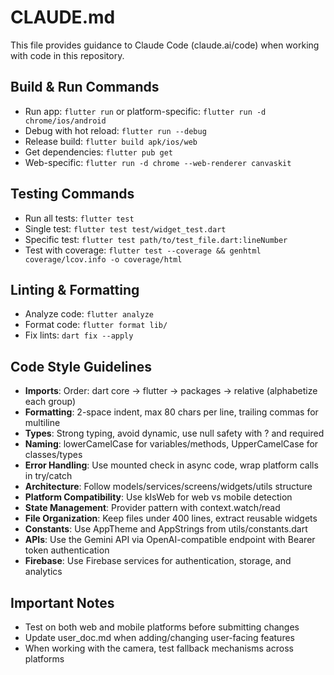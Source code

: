 # CLAUDE.md

This file provides guidance to Claude Code (claude.ai/code) when working with code in this repository.

## Build & Run Commands
- Run app: `flutter run` or platform-specific: `flutter run -d chrome/ios/android`
- Debug with hot reload: `flutter run --debug`
- Release build: `flutter build apk/ios/web`
- Get dependencies: `flutter pub get`
- Web-specific: `flutter run -d chrome --web-renderer canvaskit`

## Testing Commands
- Run all tests: `flutter test`
- Single test: `flutter test test/widget_test.dart`
- Specific test: `flutter test path/to/test_file.dart:lineNumber`
- Test with coverage: `flutter test --coverage && genhtml coverage/lcov.info -o coverage/html`

## Linting & Formatting
- Analyze code: `flutter analyze`
- Format code: `flutter format lib/`
- Fix lints: `dart fix --apply`

## Code Style Guidelines
- **Imports**: Order: dart core → flutter → packages → relative (alphabetize each group)
- **Formatting**: 2-space indent, max 80 chars per line, trailing commas for multiline
- **Types**: Strong typing, avoid dynamic, use null safety with ? and required
- **Naming**: lowerCamelCase for variables/methods, UpperCamelCase for classes/types
- **Error Handling**: Use mounted check in async code, wrap platform calls in try/catch
- **Architecture**: Follow models/services/screens/widgets/utils structure
- **Platform Compatibility**: Use kIsWeb for web vs mobile detection
- **State Management**: Provider pattern with context.watch/read
- **File Organization**: Keep files under 400 lines, extract reusable widgets
- **Constants**: Use AppTheme and AppStrings from utils/constants.dart
- **APIs**: Use the Gemini API via OpenAI-compatible endpoint with Bearer token authentication
- **Firebase**: Use Firebase services for authentication, storage, and analytics

## Important Notes
- Test on both web and mobile platforms before submitting changes
- Update user_doc.md when adding/changing user-facing features
- When working with the camera, test fallback mechanisms across platforms